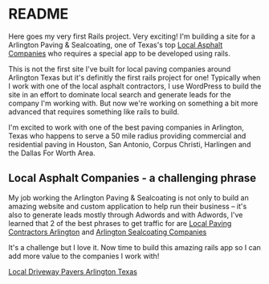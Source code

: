 # README

Here goes my very first Rails project. Very exciting! I'm building a site for a Arlington Paving & Sealcoating, one of Texas's top [Local Asphalt Companies](http://www.asphaltpavingarlingtontx.com) who requires a special app to be developed using rails. 

This is not the first site I've built for local paving companies around Arlington Texas but it's definitly the first rails project for one! Typically when I work with one of the local asphalt contractors, I use WordPress to build the site in an effort to dominate local search and generate leads for the company I'm working with. But now we're working on something a bit more advanced that requires something like rails to build. 

I'm excited to work with one of the best paving companies in Arlington, Texas who happens to serve a 50 mile radius providing commercial and residential paving in Houston, San Antonio, Corpus Christi, Harlingen and the Dallas For Worth Area. 

## Local Asphalt Companies - a challenging phrase

My job working the Arlington Paving & Sealcoating is not only to build an amazing website and custom application to help run their business – it's also to generate leads mostly through Adwords and with Adwords, I've learned that 2 of the best phrases to get traffic for are [Local Paving Contractors Arlington](http://www.asphaltpavingarlingtontx.com/) and [Arlington Sealcoating Companies](http://www.asphaltpavingarlingtontx.com/)

It's a challenge but I love it. Now time to build this amazing rails app so I can add more value to the companies I work with!

[Local Driveway Pavers Arlington Texas](http://www.asphaltpavingarlingtontx.com/uploads/8/7/3/6/87366596/arlington-paving-sealcoating_orig.png)
